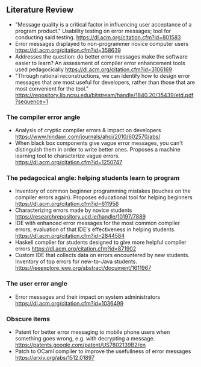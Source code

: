 ## Literature Review
- "Message quality is a critical factor in influencing user acceptance of a
  program product." Usability testing on error messages; tool for conducting
  said testing. https://dl.acm.org/citation.cfm?id=801583
- Error messages displayed to non-programmer novice computer users
  https://dl.acm.org/citation.cfm?id=358639
- Addresses the question: do better error messages make the software easier to
  learn? An assessment of compiler error enhancement tools used pedagocically
  https://dl.acm.org/citation.cfm?id=3106169
- "Through rational reconstructions, we can identify how to design error
  messages that are most useful for developers, rather than those that are most
  convenient for the tool."
  https://repository.lib.ncsu.edu/bitstream/handle/1840.20/35439/etd.pdf?sequence=1 
  
### The compiler error angle
- Analysis of cryptic compiler errors & impact on developers
  https://www.hindawi.com/journals/ahci/2010/602570/abs/
- When black box components give vague error messages, you can't distinguish
  them in order to write better ones. Proposes a machine learning tool to
  characterize vague errors. https://dl.acm.org/citation.cfm?id=1250747

### The pedagocical angle: helping students learn to program
- Inventory of common beginner programming mistakes (touches on the compiler
  errors again). Proposes educational tool for helping beginners
  https://dl.acm.org/citation.cfm?id=611956
- Characterizing errors made by novice students
  https://researchrepository.ucd.ie/handle/10197/7889
- IDE with enhanced error messages for the most common compiler errors;
  evaluation of that IDE's effectiveness in helping students. 
  https://dl.acm.org/citation.cfm?id=2844584
- Haskell compiler for students designed to give more helpful compiler errors
  https://dl.acm.org/citation.cfm?id=871902
- Custom IDE that collects data on errors encountered by new students.
  Inventory of top errors for new-to-Java students.
  https://ieeexplore.ieee.org/abstract/document/1611967

### The user error angle
- Error messages and their impact on system administrators
  https://dl.acm.org/citation.cfm?id=1036499


### Obscure items
- Patent for better error messaging to mobile phone users when something goes
  wrong, e.g. with decrypting a message.
  https://patents.google.com/patent/US7802139B2/en
- Patch to OCaml compiler to improve the usefullness of error messages
  https://arxiv.org/abs/1512.01897
